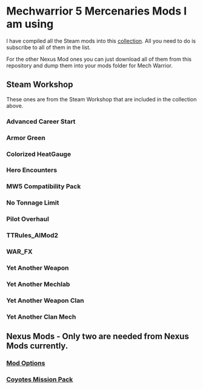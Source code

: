# Mechwarrior 5 Mercenaries Mods I am using

I have compiled all the Steam mods into this [collection](https://steamcommunity.com/sharedfiles/filedetails/?id=2923486435). All you need to do is subscribe to all of them in the list.

For the other Nexus Mod ones you can just download all of them from this repository and dump them into your mods folder for Mech Warrior.

## Steam Workshop

These ones are from the Steam Workshop that are included in the collection above.

### Advanced Career Start

### Armor Green

### Colorized HeatGauge

### Hero Encounters

### MW5 Compatibility Pack

### No Tonnage Limit

### Pilot Overhaul

### TTRules_AIMod2

### WAR_FX

### Yet Another Weapon

### Yet Another Mechlab

### Yet Another Weapon Clan

### Yet Another Clan Mech

## Nexus Mods - Only two are needed from Nexus Mods currently.

### [Mod Options](https://www.nexusmods.com/mechwarrior5mercenaries/mods/537)

### [Coyotes Mission Pack](https://www.nexusmods.com/mechwarrior5mercenaries/mods/263)


<!--- ### [Change Company Name](https://www.nexusmods.com/mechwarrior5mercenaries/mods/294) -->

<!--- ### [Coyotes Mission](https://www.nexusmods.com/mechwarrior5mercenaries/mods/263) -->

<!--- ### [Expanded Logos](https://www.nexusmods.com/mechwarrior5mercenaries/mods/381) -->

<!--- Both 0 and 1.  None of the other files. -->

<!--- ### [Glowing Cockpit Blue](https://www.nexusmods.com/mechwarrior5mercenaries/mods/138) -->

<!--- I just thought this color was cooler then yellow -->

<!-- ### [Lore Armor Repair](https://www.nexusmods.com/mechwarrior5mercenaries/mods/93) -->

<!--- ### [Pilot Overhaul](https://www.nexusmods.com/mechwarrior5mercenaries/mods/477) -->

<!--- ### [Max Tonnage](https://www.nexusmods.com/mechwarrior5mercenaries/mods/114) -->

<!--- ### [MW5 Compatibility Pack](https://www.nexusmods.com/mechwarrior5mercenaries/mods/168) -->

<!--- You need this for some reason. -->

<!--- ### [Timberwolf Gameplay Orignal Cockpit v1](https://www.nexusmods.com/mechwarrior5mercenaries/mods/621) -->

<!--- I just picked one of the variations I thought would look the coolest. -->
